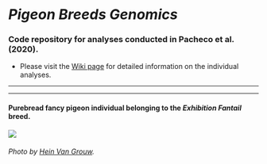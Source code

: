 # _Pigeon Breeds Genomics_

### Code repository for analyses conducted in Pacheco et al. (2020).

- Please visit the [Wiki page](https://github.com/layka-pacheco/PigeonBreedsGenomics/wiki) for detailed information on the individual analyses.
***
***

#### Purebread fancy pigeon individual belonging to the _Exhibition Fantail_ breed.
![](https://github.com/layka-pacheco/PigeonBreedsGenomics/blob/main/PBG--Pipeline/PBG--GitHubAuxiliaryFiles/PBG--RepositoryImage.jpg)
###### Photo by [Hein Van Grouw](https://www.nhm.ac.uk/our-science/departments-and-staff/staff-directory/hein-van%20grouw.html).
